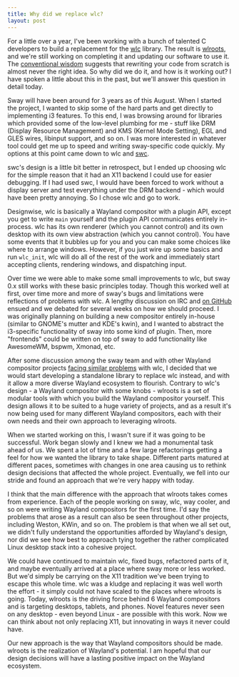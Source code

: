 ```yaml
---
title: Why did we replace wlc?
layout: post
---
```


For a little over a year, I've been working with a bunch of talented C
developers to build a replacement for the [wlc](https://github.com/Cloudef/wlc)
library. The result is [wlroots](https://github.com/swaywm/wlroots), and we're
still working on completing it and updating our software to use it. The
[conventional
wisdom](https://www.joelonsoftware.com/2000/04/06/things-you-should-never-do-part-i/)
suggests that rewriting your code from scratch is almost never the right idea.
So why did we do it, and how is it working out? I have spoken a little about
this in the past, but we'll answer this question in detail today.

Sway will have been around for 3 years as of this August. When I started the
project, I wanted to skip some of the hard parts and get directly to
implementing i3 features. To this end, I was browsing around for libraries which
provided some of the low-level plumbing for me - stuff like DRM (Display
Resource Management) and KMS (Kernel Mode Setting), EGL and GLES wires, libinput
support, and so on. I was more interested in whatever tool could get me up to
speed and writing sway-specific code quickly. My options at this point came down
to wlc and [swc](https://github.com/michaelforney/swc).

swc's design is a little bit better in retrospect, but I ended up choosing wlc
for the simple reason that it had an X11 backend I could use for easier
debugging. If I had used swc, I would have been forced to work without a display
server and test everything under the DRM backend - which would have been pretty
annoying. So I chose wlc and go to work.

Designwise, wlc is basically a Wayland compositor with a plugin API, except you
get to write `main` yourself and the plugin API communicates entirely
in-process. wlc has its own renderer (which you cannot control) and its own
desktop with its own view abstraction (which you cannot control). You have some
events that it bubbles up for you and you can make some choices like where to
arrange windows.  However, if you just wire up some basics and run `wlc_init`,
wlc will do all of the rest of the work and immediately start accepting clients,
rendering windows, and dispatching input.

Over time we were able to make some small improvements to wlc, but sway 0.x
still works with these basic principles today. Though this worked well at first,
over time more and more of sway's bugs and limitations were reflections of
problems with wlc. A lengthy discussion on IRC and [on
GitHub](https://github.com/swaywm/sway/issues/1076) ensued and we debated for
several weeks on how we should proceed. I was originally planning on building a
new compositor entirely in-house (similar to GNOME's mutter and KDE's kwin), and
I wanted to abstract the i3-specific functionality of sway into some kind of
plugin. Then, more "frontends" could be written on top of sway to add
functionality like AwesomeWM, bspwm, Xmonad, etc.

After some discussion among the sway team and with other Wayland compositor
projects [facing similar
problems](https://github.com/way-cooler/way-cooler/issues/248) with wlc, I
decided that we would start developing a standalone library to replace wlc
instead, and with it allow a more diverse Wayland ecosystem to flourish.
Contrary to wlc's design - a Wayland compositor with some knobs - wlroots is a
set of modular tools with which you build the Wayland compositor yourself. This
design allows it to be suited to a huge variety of projects, and as a result
it's now being used for many different Wayland compositors, each with their own
needs and their own approach to leveraging wlroots.

When we started working on this, I wasn't sure if it was going to be successful.
Work began slowly and I knew we had a monumental task ahead of us. We spent a
lot of time and a few large refactorings getting a feel for how we wanted the
library to take shape. Different parts matured at different paces, sometimes
with changes in one area causing us to rethink design decisions that affected
the whole project. Eventually, we fell into our stride and found an approach
that we're very happy with today.

I think that the main difference with the approach that wlroots takes comes from
experience. Each of the people working on sway, wlc, way cooler, and so on were
writing Wayland compositors for the first time. I'd say the problems that arose
as a result can also be seen throughout other projects, including Weston, KWin,
and so on. The problem is that when we all set out, we didn't fully understand
the opportunities afforded by Wayland's design, nor did we see how best to
approach tying together the rather complicated Linux desktop stack into a
cohesive project.

We could have continued to maintain wlc, fixed bugs, refactored parts of it, and
maybe eventually arrived at a place where sway more or less worked. But we'd
simply be carrying on the X11 tradition we've been trying to escape this whole
time. wlc was a kludge and replacing it was well worth the effort - it simply
could not have scaled to the places where wlroots is going. Today, wlroots is
the driving force behind 6 Wayland compositors and is targeting desktops,
tablets, and phones. Novel features never seen on any desktop - even beyond
Linux - are possible with this work. Now we can think about not only replacing
X11, but innovating in ways it never could have.

Our new approach is the way that Wayland compositors should be made. wlroots is
the realization of Wayland's potential. I am hopeful that our design decisions
will have a lasting positive impact on the Wayland ecosystem.
